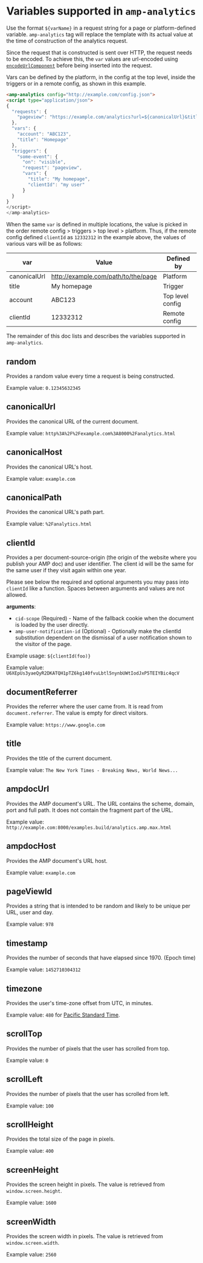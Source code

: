 # <a name="amp-analytics"></a> Variables supported in `amp-analytics`

Use the format `${varName}` in a request string for a page or platform-defined variable. `amp-analytics` tag will replace the template with its actual value at the time of construction of the analytics request.

Since the request that is constructed is sent over HTTP, the request needs to be encoded. To achieve this, the `var` values are url-encoded using [`encodeUrlComponent`](https://developer.mozilla.org/en-US/docs/Web/JavaScript/Reference/Global_Objects/encodeURIComponent) before being inserted into the request.

Vars can be defined by the platform, in the config at the top level, inside the triggers or in a remote config, as shown in this example.

```html
<amp-analytics config="http://example.com/config.json">
<script type="application/json">
{
  "requests": {
    "pageview": "https://example.com/analytics?url=${canonicalUrl}&title=${title}&acct=${account}&clientId=${clientId(googleanalytics)}",
  },
  "vars": {
    "account": "ABC123",
    "title": "Homepage"
  },
  "triggers": {
    "some-event": {
      "on": "visible",
      "request": "pageview",
      "vars": {
        "title": "My homepage",
        "clientId": "my user"
      }
  }
}
</script>
</amp-analytics>
```

When the same `var` is defined in multiple locations, the value is picked in the order remote config > triggers > top level > platform. Thus, if the remote config defined `clientId` as `12332312` in the example above, the values of various vars will be as follows:

| var | Value | Defined by |
|-------|-------|------------|
|canonicalUrl | http://example.com/path/to/the/page | Platform |
|title | My homepage | Trigger |
|account | ABC123 | Top level config |
|clientId | 12332312 | Remote config |

The remainder of this doc lists and describes the variables supported in `amp-analytics`.

## random

Provides a random value every time a request is being constructed.

Example value: `0.12345632345`

## canonicalUrl

Provides the canonical URL of the current document.

Example value: `http%3A%2F%2Fexample.com%3A8000%2Fanalytics.html`

## canonicalHost

Provides the canonical URL's host.

Example value: `example.com`

## canonicalPath

Provides the canonical URL's path part.

Example value: `%2Fanalytics.html`

## clientId

Provides a per document-source-origin (the origin of the website where you publish your AMP doc) and user identifier. The client id will be the same for the same user if they visit again within one year.

Please see below the required and optional arguments you may pass into `clientId` like a function. Spaces between arguments and values are not allowed.

**arguments**:

  - `cid-scope` (Required) - Name of the fallback cookie when the document is loaded by the user directly.
  - `amp-user-notification-id` (Optional) - Optionally make the clientId substitution dependent on the dismissal of a user notification shown to the visitor of the page.

Example usage: `${clientId(foo)}`

Example value: `U6XEpUs3yaeQyR2DKATQH1pTZ6kg140fvuLbtl5nynbUWtIodJxP5TEIYBic4qcV`


## documentReferrer

Provides the referrer where the user came from. It is read from `document.referrer`. The value is empty for direct visitors.

Example value: `https://www.google.com`

## title

Provides the title of the current document.

Example value: `The New York Times - Breaking News, World News...`

## ampdocUrl

Provides the AMP document's URL. The URL contains the scheme, domain, port and full path. It does not contain the fragment part of the URL.

Example value: `http://example.com:8000/examples.build/analytics.amp.max.html`

## ampdocHost

Provides the AMP document's URL host.

Example value: `example.com`

## pageViewId

Provides a string that is intended to be random and likely to be unique per URL, user and day.

Example value: `978`

## timestamp

Provides the number of seconds that have elapsed since 1970. (Epoch time)

Example value: `1452710304312`

## timezone

Provides the user's time-zone offset from UTC, in minutes.

Example value: `480` for [Pacific Standard Time](https://en.wikipedia.org/wiki/Pacific_Time_Zone).

## scrollTop

Provides the number of pixels that the user has scrolled from top.

Example value: `0`

## scrollLeft

Provides the number of pixels that the user has scrolled from left.

Example value: `100`

## scrollHeight

Provides the total size of the page in pixels.

Example value: `400`

## screenHeight

Provides the screen height in pixels. The value is retrieved from `window.screen.height`.

Example value: `1600`

## screenWidth

Provides the screen width in pixels. The value is retrieved from `window.screen.width`.

Example value: `2560`

